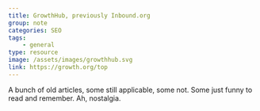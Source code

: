 ```yaml
---
title: GrowthHub, previously Inbound.org
group: note
categories: SEO
tags:
    - general
type: resource
image: /assets/images/growthhub.svg
link: https://growth.org/top
---
```

A bunch of old articles, some still applicable, some not.  Some just funny to read and remember. Ah, nostalgia.
